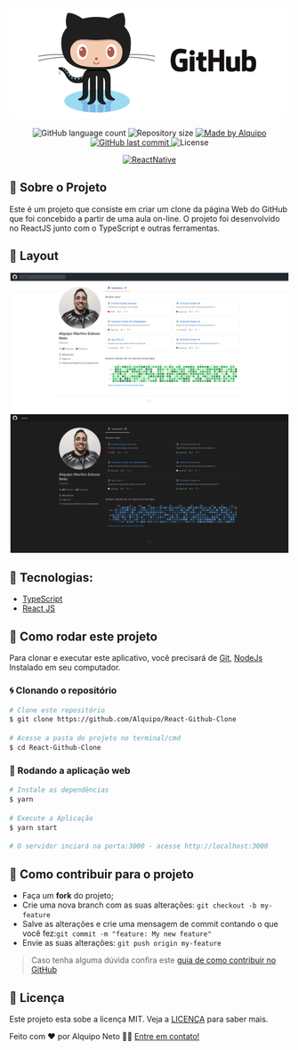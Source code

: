 <img alt="GitHub" src=".github/banner.png" />

<p align="center">
    
<img alt="GitHub language count" src="https://img.shields.io/github/languages/count/Alquipo/React-Github-Clone">

<img alt="Repository size" src="https://img.shields.io/github/repo-size/Alquipo/React-Github-Clone">

<a href="https://www.linkedin.com/in/alquiponeto/">
    <img alt="Made by Alquipo" src="https://img.shields.io/badge/made%20by-AlquipoNeto-blue">
</a>

<a href="https://github.com/Alquipo/React-Github-Clone/commits/master">
    <img alt="GitHub last commit" src="https://img.shields.io/github/last-commit/Alquipo/React-Github-Clone?color=blue">
</a>

<img alt="License" src="https://img.shields.io/badge/license-MIT-brightgreen?color=blue">

<!-- <a href="https://app.netlify.com/sites/alquipo-discord-clone/deploys">
    <img alt="Netlify" src="https://api.netlify.com/api/v1/badges/9d272332-9a77-4519-80d0-b9b1f9951e3b/deploy-status">
</a> -->

</p>

<p align="center">

  <a target="_blank" href="https://reactjs.org/">
    <img alt="ReactNative" src="https://img.shields.io/static/v1?color=blue&label=React&message=JS&?style=plastic&logo=React">
  </a>
</p>

## 🚀 Sobre o Projeto

Este é um projeto que consiste em criar um clone da página Web do GitHub que foi concebido a partir de uma aula on-line. O projeto foi desenvolvido no ReactJS junto com o TypeScript e outras ferramentas.

## 🎨 Layout

<p align="center">

  <img  alt="Original" title="Discord" src=".github/light.png"  width="500"/>
  
  <img  alt="Original" title="Discord" src=".github/dark.png"  width="500"/>
</p>

<!-- <div align="center">

<button><a target="_blank" href="https://alquipo-discord-clone.netlify.app/"><img alt="Demo" src=".github/netlify.svg" ></img></a></button>

</div> -->

## 🔨 Tecnologias:

- [TypeScript][typescript]
- [React JS][reactjs]

## 🚀 Como rodar este projeto

Para clonar e executar este aplicativo, você precisará de [Git](https://git-scm.com), [NodeJs][nodejs] Instalado em seu computador.

### 🌀 Clonando o repositório

```bash
# Clone este repositório
$ git clone https://github.com/Alquipo/React-Github-Clone

# Acesse a pasta do projeto no terminal/cmd
$ cd React-Github-Clone
```

### 🧭 Rodando a aplicação web

```bash
# Instale as dependências
$ yarn

# Execute a Aplicação
$ yarn start

# O servidor inciará na porta:3000 - acesse http://localhost:3000
```

## 🤔 Como contribuir para o projeto

- Faça um **fork** do projeto;
- Crie uma nova branch com as suas alterações: `git checkout -b my-feature`
- Salve as alterações e crie uma mensagem de commit contando o que você fez:`git commit -m "feature: My new feature"`
- Envie as suas alterações: `git push origin my-feature`

> Caso tenha alguma dúvida confira este [guia de como contribuir no GitHub](https://github.com/firstcontributions/first-contributions)

## 📝 Licença

Este projeto esta sobe a licença MIT. Veja a [LICENÇA][license] para saber mais.

Feito com ❤️ por Alquipo Neto 👋🏽 [Entre em contato!](https://www.linkedin.com/in/alquiponeto/)

[reactjs]: https://reactjs.org/
[nodejs]: https://nodejs.org/en/
[rs]: https://rocketseat.com.br
[license]: https://opensource.org/licenses/MIT
[desafio2]: https://github.com/Alquipo/GoStack12-desafio-02
[typescript]: https://www.typescriptlang.org/
